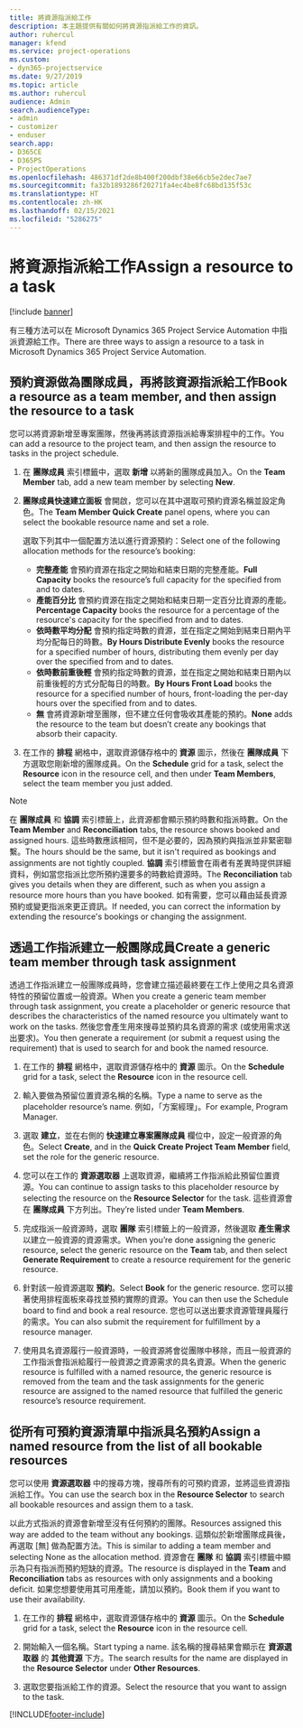 ```yaml
---
title: 將資源指派給工作
description: 本主題提供有關如何將資源指派給工作的資訊。
author: ruhercul
manager: kfend
ms.service: project-operations
ms.custom:
- dyn365-projectservice
ms.date: 9/27/2019
ms.topic: article
ms.author: ruhercul
audience: Admin
search.audienceType:
- admin
- customizer
- enduser
search.app:
- D365CE
- D365PS
- ProjectOperations
ms.openlocfilehash: 486371df2de8b400f200dbf38e66cb5e2dec7ae7
ms.sourcegitcommit: fa32b1893286f20271fa4ec4be8fc68bd135f53c
ms.translationtype: HT
ms.contentlocale: zh-HK
ms.lasthandoff: 02/15/2021
ms.locfileid: "5286275"
---
```

# <a name="assign-a-resource-to-a-task"></a><span data-ttu-id="3ceef-103">將資源指派給工作</span><span class="sxs-lookup"><span data-stu-id="3ceef-103">Assign a resource to a task</span></span>

[!include [banner](../includes/psa-now-project-operations.md)]

<span data-ttu-id="3ceef-104">有三種方法可以在 Microsoft Dynamics 365 Project Service Automation 中指派資源給工作。</span><span class="sxs-lookup"><span data-stu-id="3ceef-104">There are three ways to assign a resource to a task in Microsoft Dynamics 365 Project Service Automation.</span></span>

## <a name="book-a-resource-as-a-team-member-and-then-assign-the-resource-to-a-task"></a><span data-ttu-id="3ceef-105">預約資源做為團隊成員，再將該資源指派給工作</span><span class="sxs-lookup"><span data-stu-id="3ceef-105">Book a resource as a team member, and then assign the resource to a task</span></span>

<span data-ttu-id="3ceef-106">您可以將資源新增至專案團隊，然後再將該資源指派給專案排程中的工作。</span><span class="sxs-lookup"><span data-stu-id="3ceef-106">You can add a resource to the project team, and then assign the resource to tasks in the project schedule.</span></span>

1. <span data-ttu-id="3ceef-107">在 **團隊成員** 索引標籤中，選取 **新增** 以將新的團隊成員加入。</span><span class="sxs-lookup"><span data-stu-id="3ceef-107">On the **Team Member** tab, add a new team member by selecting **New**.</span></span> 

2. <span data-ttu-id="3ceef-108">**團隊成員快速建立面板** 會開啟，您可以在其中選取可預約資源名稱並設定角色。</span><span class="sxs-lookup"><span data-stu-id="3ceef-108">The **Team Member Quick Create** panel opens, where you can select the bookable resource name and set a role.</span></span> 

    <span data-ttu-id="3ceef-109">選取下列其中一個配置方法以進行資源預約：</span><span class="sxs-lookup"><span data-stu-id="3ceef-109">Select one of the following allocation methods for the resource’s booking:</span></span>

    - <span data-ttu-id="3ceef-110">**完整產能** 會預約資源在指定之開始和結束日期的完整產能。</span><span class="sxs-lookup"><span data-stu-id="3ceef-110">**Full Capacity** books the resource’s full capacity for the specified from and to dates.</span></span>
    - <span data-ttu-id="3ceef-111">**產能百分比** 會預約資源在指定之開始和結束日期一定百分比資源的產能。</span><span class="sxs-lookup"><span data-stu-id="3ceef-111">**Percentage Capacity** books the resource for a percentage of the resource's capacity for the specified from and to dates.</span></span>
    - <span data-ttu-id="3ceef-112">**依時數平均分配** 會預約指定時數的資源，並在指定之開始到結束日期內平均分配每日的時數。</span><span class="sxs-lookup"><span data-stu-id="3ceef-112">**By Hours Distribute Evenly** books the resource for a specified number of hours, distributing them evenly per day over the specified from and to dates.</span></span>
    - <span data-ttu-id="3ceef-113">**依時數前重後輕** 會預約指定時數的資源，並在指定之開始和結束日期內以前重後輕的方式分配每日的時數。</span><span class="sxs-lookup"><span data-stu-id="3ceef-113">**By Hours Front Load** books the resource for a specified number of hours, front-loading the per-day hours over the specified from and to dates.</span></span>
    - <span data-ttu-id="3ceef-114">**無** 會將資源新增至團隊，但不建立任何會吸收其產能的預約。</span><span class="sxs-lookup"><span data-stu-id="3ceef-114">**None** adds the resource to the team but doesn’t create any bookings that absorb their capacity.</span></span>

3. <span data-ttu-id="3ceef-115">在工作的 **排程** 網格中，選取資源儲存格中的 **資源** 圖示，然後在 **團隊成員** 下方選取您剛新增的團隊成員。</span><span class="sxs-lookup"><span data-stu-id="3ceef-115">On the **Schedule** grid for a task, select the **Resource** icon in the resource cell, and then under **Team Members**, select the team member you just added.</span></span> 

> [!NOTE]
> <span data-ttu-id="3ceef-116">在 **團隊成員** 和 **協調** 索引標籤上，此資源都會顯示預約時數和指派時數。</span><span class="sxs-lookup"><span data-stu-id="3ceef-116">On the **Team Member** and **Reconciliation** tabs, the resource shows booked and assigned hours.</span></span> <span data-ttu-id="3ceef-117">這些時數應該相同，但不是必要的，因為預約與指派並非緊密聯繫。</span><span class="sxs-lookup"><span data-stu-id="3ceef-117">The hours should be the same, but it isn't required as bookings and assignments are not tightly coupled.</span></span> <span data-ttu-id="3ceef-118">**協調** 索引標籤會在兩者有差異時提供詳細資料，例如當您指派比您所預約還要多的時數給資源時。</span><span class="sxs-lookup"><span data-stu-id="3ceef-118">The **Reconciliation** tab gives you details when they are different, such as when you assign a resource more hours than you have booked.</span></span> <span data-ttu-id="3ceef-119">如有需要，您可以藉由延長資源預約或變更指派來更正資訊。</span><span class="sxs-lookup"><span data-stu-id="3ceef-119">If needed, you can correct the information by extending the resource's bookings or changing the assignment.</span></span>

## <a name="create-a-generic-team-member-through-task-assignment"></a><span data-ttu-id="3ceef-120">透過工作指派建立一般團隊成員</span><span class="sxs-lookup"><span data-stu-id="3ceef-120">Create a generic team member through task assignment</span></span>

<span data-ttu-id="3ceef-121">透過工作指派建立一般團隊成員時，您會建立描述最終要在工作上使用之具名資源特性的預留位置或一般資源。</span><span class="sxs-lookup"><span data-stu-id="3ceef-121">When you create a generic team member through task assignment, you create a placeholder or generic resource that describes the characteristics of the named resource you ultimately want to work on the tasks.</span></span> <span data-ttu-id="3ceef-122">然後您會產生用來搜尋並預約具名資源的需求 (或使用需求送出要求)。</span><span class="sxs-lookup"><span data-stu-id="3ceef-122">You then generate a requirement (or submit a request using the requirement) that is used to search for and book the named resource.</span></span>

1. <span data-ttu-id="3ceef-123">在工作的 **排程** 網格中，選取資源儲存格中的 **資源** 圖示。</span><span class="sxs-lookup"><span data-stu-id="3ceef-123">On the **Schedule** grid for a task, select the **Resource** icon in the resource cell.</span></span>

2. <span data-ttu-id="3ceef-124">輸入要做為預留位置資源名稱的名稱。</span><span class="sxs-lookup"><span data-stu-id="3ceef-124">Type a name to serve as the placeholder resource’s name.</span></span> <span data-ttu-id="3ceef-125">例如，「方案經理」。</span><span class="sxs-lookup"><span data-stu-id="3ceef-125">For example, Program Manager.</span></span>

3. <span data-ttu-id="3ceef-126">選取 **建立**，並在右側的 **快速建立專案團隊成員** 欄位中，設定一般資源的角色。</span><span class="sxs-lookup"><span data-stu-id="3ceef-126">Select **Create**, and in the **Quick Create Project Team Member** field, set the role for the generic resource.</span></span>

4. <span data-ttu-id="3ceef-127">您可以在工作的 **資源選取器** 上選取資源，繼續將工作指派給此預留位置資源。</span><span class="sxs-lookup"><span data-stu-id="3ceef-127">You can continue to assign tasks to this placeholder resource by selecting the resource on the **Resource Selector** for the task.</span></span> <span data-ttu-id="3ceef-128">這些資源會在 **團隊成員** 下方列出。</span><span class="sxs-lookup"><span data-stu-id="3ceef-128">They’re listed under **Team Members**.</span></span>

5. <span data-ttu-id="3ceef-129">完成指派一般資源時，選取 **團隊** 索引標籤上的一般資源，然後選取 **產生需求** 以建立一般資源的資源需求。</span><span class="sxs-lookup"><span data-stu-id="3ceef-129">When you’re done assigning the generic resource, select the generic resource on the **Team** tab, and then select **Generate Requirement** to create a resource requirement for the generic resource.</span></span>

6. <span data-ttu-id="3ceef-130">針對該一般資源選取 **預約**。</span><span class="sxs-lookup"><span data-stu-id="3ceef-130">Select **Book** for the generic resource.</span></span> <span data-ttu-id="3ceef-131">您可以接著使用排程面板來尋找並預約實際的資源。</span><span class="sxs-lookup"><span data-stu-id="3ceef-131">You can then use the Schedule board to find and book a real resource.</span></span> <span data-ttu-id="3ceef-132">您也可以送出要求資源管理員履行的需求。</span><span class="sxs-lookup"><span data-stu-id="3ceef-132">You can also submit the requirement for fulfillment by a resource manager.</span></span>

7. <span data-ttu-id="3ceef-133">使用具名資源履行一般資源時，一般資源將會從團隊中移除，而且一般資源的工作指派會指派給履行一般資源之資源需求的具名資源。</span><span class="sxs-lookup"><span data-stu-id="3ceef-133">When the generic resource is fulfilled with a named resource, the generic resource is removed from the team and the task assignments for the generic resource are assigned to the named resource that fulfilled the generic resource’s resource requirement.</span></span>

## <a name="assign-a-named-resource-from-the-list-of-all-bookable-resources"></a><span data-ttu-id="3ceef-134">從所有可預約資源清單中指派具名預約</span><span class="sxs-lookup"><span data-stu-id="3ceef-134">Assign a named resource from the list of all bookable resources</span></span>

<span data-ttu-id="3ceef-135">您可以使用 **資源選取器** 中的搜尋方塊，搜尋所有的可預約資源，並將這些資源指派給工作。</span><span class="sxs-lookup"><span data-stu-id="3ceef-135">You can use the search box in the **Resource Selector** to search all bookable resources and assign them to a task.</span></span>

<span data-ttu-id="3ceef-136">以此方式指派的資源會新增至沒有任何預約的團隊。</span><span class="sxs-lookup"><span data-stu-id="3ceef-136">Resources assigned this way are added to the team without any bookings.</span></span> <span data-ttu-id="3ceef-137">這類似於新增團隊成員後，再選取 [無] 做為配置方法。</span><span class="sxs-lookup"><span data-stu-id="3ceef-137">This is similar to adding a team member and selecting None as the allocation method.</span></span> <span data-ttu-id="3ceef-138">資源會在 **團隊** 和 **協調** 索引標籤中顯示為只有指派而預約短缺的資源。</span><span class="sxs-lookup"><span data-stu-id="3ceef-138">The resource is displayed in the **Team** and **Reconciliation** tabs as resources with only assignments and a booking deficit.</span></span> <span data-ttu-id="3ceef-139">如果您想要使用其可用產能，請加以預約。</span><span class="sxs-lookup"><span data-stu-id="3ceef-139">Book them if you want to use their availability.</span></span>

1. <span data-ttu-id="3ceef-140">在工作的 **排程** 網格中，選取資源儲存格中的 **資源** 圖示。</span><span class="sxs-lookup"><span data-stu-id="3ceef-140">On the **Schedule** grid for a task, select the **Resource** icon in the resource cell.</span></span>

2. <span data-ttu-id="3ceef-141">開始輸入一個名稱。</span><span class="sxs-lookup"><span data-stu-id="3ceef-141">Start typing a name.</span></span> <span data-ttu-id="3ceef-142">該名稱的搜尋結果會顯示在 **資源選取器** 的 **其他資源** 下方。</span><span class="sxs-lookup"><span data-stu-id="3ceef-142">The search results for the name are displayed in the **Resource Selector** under **Other Resources**.</span></span>

3. <span data-ttu-id="3ceef-143">選取您要指派給工作的資源。</span><span class="sxs-lookup"><span data-stu-id="3ceef-143">Select the resource that you want to assign to the task.</span></span>



[!INCLUDE[footer-include](../includes/footer-banner.md)]